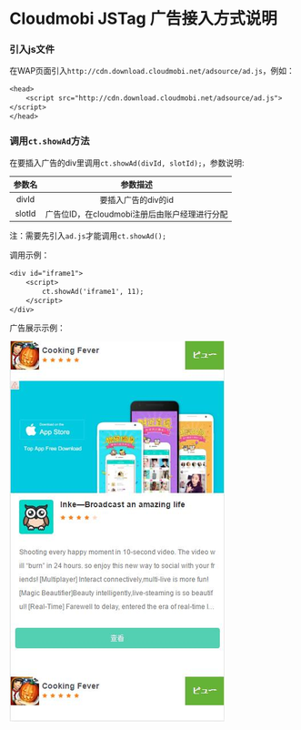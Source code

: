 # Cloudmobi JSTag 广告接入方式说明

### 引入js文件

在WAP页面引入`http://cdn.download.cloudmobi.net/adsource/ad.js`，例如：

```
<head>
    <script src="http://cdn.download.cloudmobi.net/adsource/ad.js"></script>
</head>   
```

### 调用`ct.showAd`方法

在要插入广告的div里调用`ct.showAd(divId, slotId);`，参数说明:

| 参数名 | 参数描述 |
| :--: | :--: |
| divId | 要插入广告的div的id |
| slotId | 广告位ID，在cloudmobi注册后由账户经理进行分配 |

注：需要先引入`ad.js`才能调用`ct.showAd();`

调用示例：

```
<div id="iframe1">
    <script>
        ct.showAd('iframe1', 11);
    </script>
</div>
```

广告展示示例：

![img-en](demo.en.jpg)

